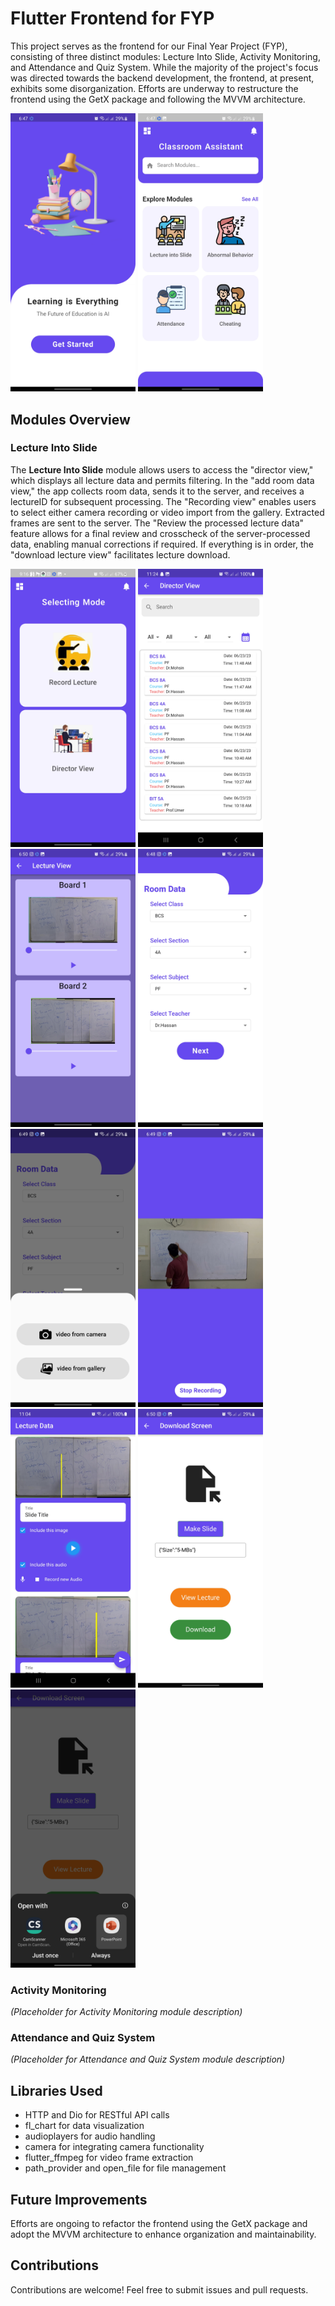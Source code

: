 # Flutter Frontend for FYP



This project serves as the frontend for our Final Year Project (FYP), consisting of three distinct modules: Lecture Into Slide, Activity Monitoring, and Attendance and Quiz System. While the majority of the project's focus was directed towards the backend development, the frontend, at present, exhibits some disorganization. Efforts are underway to restructure the frontend using the GetX package and following the MVVM architecture.

<div>
  <img src="https://github.com/zetro-malik/FYP-Frontend-Flutter/blob/main/screenshots/lecture_into_slides/1.jpg" alt="Director View" width="200"/>
  <img src="https://github.com/zetro-malik/FYP-Frontend-Flutter/blob/main/screenshots/lecture_into_slides/2.jpg" alt="Add Room Data View" width="200"/>
</div>

## Modules Overview

### Lecture Into Slide

The **Lecture Into Slide** module allows users to access the "director view," which displays all lecture data and permits filtering. In the "add room data view," the app collects room data, sends it to the server, and receives a lectureID for subsequent processing. The "Recording view" enables users to select either camera recording or video import from the gallery. Extracted frames are sent to the server. The "Review the processed lecture data" feature allows for a final review and crosscheck of the server-processed data, enabling manual corrections if required. If everything is in order, the "download lecture view" facilitates lecture download.

<div>
  <img src="https://github.com/zetro-malik/FYP-Frontend-Flutter/blob/main/screenshots/lecture_into_slides/3.jpg" alt="Director View" width="200"/>
  <img src="https://github.com/zetro-malik/FYP-Frontend-Flutter/blob/main/screenshots/lecture_into_slides/4.jpg" alt="Add Room Data View" width="200"/>
  <img src="https://github.com/zetro-malik/FYP-Frontend-Flutter/blob/main/screenshots/lecture_into_slides/5.jpg" alt="Recording View" width="200"/>
  <img src="https://github.com/zetro-malik/FYP-Frontend-Flutter/blob/main/screenshots/lecture_into_slides/6.jpg" alt="Recording View" width="200"/>
  <img src="https://github.com/zetro-malik/FYP-Frontend-Flutter/blob/main/screenshots/lecture_into_slides/7.jpg" alt="Recording View" width="200"/>
  <img src="https://github.com/zetro-malik/FYP-Frontend-Flutter/blob/main/screenshots/lecture_into_slides/8.jpg" alt="Recording View" width="200"/>
  <img src="https://github.com/zetro-malik/FYP-Frontend-Flutter/blob/main/screenshots/lecture_into_slides/9.jpg" alt="Recording View" width="200"/>
  <img src="https://github.com/zetro-malik/FYP-Frontend-Flutter/blob/main/screenshots/lecture_into_slides/10.jpg" alt="Recording View" width="200"/>
  <img src="https://github.com/zetro-malik/FYP-Frontend-Flutter/blob/main/screenshots/lecture_into_slides/11.jpg" alt="Recording View" width="200"/>
  
</div>

### Activity Monitoring

*(Placeholder for Activity Monitoring module description)*

### Attendance and Quiz System

*(Placeholder for Attendance and Quiz System module description)*

## Libraries Used

- HTTP and Dio for RESTful API calls
- fl_chart for data visualization
- audioplayers for audio handling
- camera for integrating camera functionality
- flutter_ffmpeg for video frame extraction
- path_provider and open_file for file management

## Future Improvements

Efforts are ongoing to refactor the frontend using the GetX package and adopt the MVVM architecture to enhance organization and maintainability.

## Contributions

Contributions are welcome! Feel free to submit issues and pull requests.
